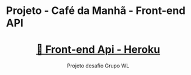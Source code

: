 # Projeto - Café da Manhã - Front-end API

<h1 align="center">
    <a href="https://cafemanhafront-api.herokuapp.com/#/">🔗 Front-end Api - Heroku</a>
</h1>
<p align="center">Projeto desafio Grupo WL</p>
